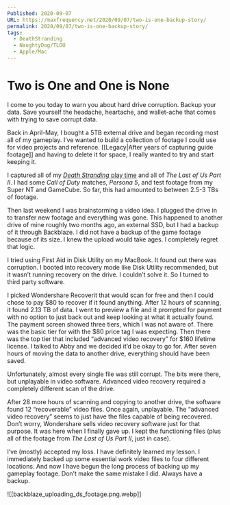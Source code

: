 ```yaml
---
Published: 2020-09-07
URL: https://maxfrequency.net/2020/09/07/two-is-one-backup-story/
permalink: 2020/09/07/two-is-one-backup-story/
tags:
  - DeathStranding
  - NaughtyDog/TLOU
  - Apple/Mac
---
```

# Two is One and One is None

I come to you today to warn you about hard drive corruption. Backup your data. Save yourself the headache, heartache, and wallet-ache that comes with trying to save corrupt data.

Back in April-May, I bought a 5TB external drive and began recording most all of my gameplay. I’ve wanted to build a collection of footage I could use for video projects and reference. [[Legacy|After years of capturing guide footage]] and having to delete it for space, I really wanted to try and start keeping it.

I captured all of my [*Death Stranding* play time](https://www.youtube.com/watch?v=32cKygASnkw&t=114s) and all of *The Last of Us Part II*. I had some *Call of Duty* matches, *Persona 5*, and test footage from my Super NT and GameCube. So far, this had amounted to between 2.5-3 TBs of footage.

Then last weekend I was brainstorming a video idea. I plugged the drive in to transfer new footage and everything was gone. This happened to another drive of mine roughly two months ago, an external SSD, but I had a backup of it through Backblaze. I did not have a backup of the game footage because of its size. I knew the upload would take ages. I completely regret that logic.

I tried using First Aid in Disk Utility on my MacBook. It found out there was corruption. I booted into recovery mode like Disk Utility recommended, but it wasn’t running recovery on the drive. I couldn’t solve it. So I turned to third party software.

I picked Wondershare Recoverit that would scan for free and then I could chose to pay $80 to recover if it found anything. After 12 hours of scanning, it found 2.13 TB of data. I went to preview a file and it prompted for payment with no option to just back out and keep looking at what it actually found. The payment screen showed three tiers, which I was not aware of. There was the basic tier for with the $80 price tag I was expecting. Then there was the top tier that included “advanced video recovery” for $160 lifetime license. I talked to Abby and we decided it’d be okay to go for. After seven hours of moving the data to another drive, everything should have been saved.

Unfortunately, almost every single file was still corrupt. The bits were there, but unplayable in video software. Advanced video recovery required a completely different scan of the drive.

After 28 more hours of scanning and copying to another drive, the software found 12 “recoverable” video files. Once again, unplayable. The “advanced video recovery” seems to just have the files capable of being recovered. Don’t worry, Wondershare sells video recovery software just for that purpose. It was here when I finally gave up. I kept the functioning files (plus all of the footage from *The Last of Us Part II*, just in case).

I’ve (mostly) accepted my loss. I have definitely learned my lesson. I immediately backed up some essential work video files to four different locations. And now I have begun the long process of backing up my gameplay footage. Don’t make the same mistake I did. Always have a backup.

![[backblaze_uploading_ds_footage.png.webp]]